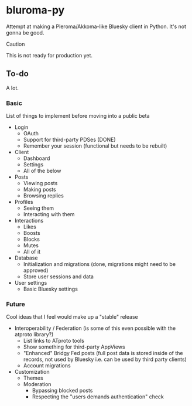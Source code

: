 # bluroma-py
Attempt at making a Pleroma/Akkoma-like Bluesky client in Python. It's not gonna be good.
> [!CAUTION]
> This is not ready for production yet.

## To-do
A lot.

### Basic
List of things to implement before moving into a public beta
* Login
  * OAuth
  * Support for third-party PDSes (DONE)
  * Remember your session (functional but needs to be rebuilt)
* Client
  * Dashboard
  * Settings
  * All of the below
* Posts
  * Viewing posts
  * Making posts
  * Browsing replies
* Profiles
  * Seeing them
  * Interacting with them
* Interactions
  * Likes
  * Boosts
  * Blocks
  * Mutes
  * All of it
* Database
  * Initialization and migrations (done, migrations might need to be approved)
  * Store user sessions and data
* User settings
  * Basic Bluesky settings

### Future
Cool ideas that I feel would make up a "stable" release
* Interoperability / Federation (is some of this even possible with the atproto library?)
  * List links to ATproto tools
  * Show something for third-party AppViews
  * "Enhanced" Bridgy Fed posts (full post data is stored inside of the records, not used by Bluesky i.e. can be used by third party clients)
  * Account migrations
* Customization
  * Themes
  * Moderation
    * Bypassing blocked posts
    * Respecting the "users demands authentication" check